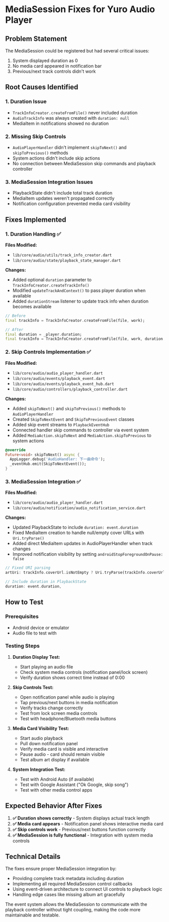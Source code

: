 # MediaSession Fixes for Yuro Audio Player

## Problem Statement
The MediaSession could be registered but had several critical issues:
1. System displayed duration as 0
2. No media card appeared in notification bar
3. Previous/next track controls didn't work

## Root Causes Identified

### 1. Duration Issue
- `TrackInfoCreator.createFromFile()` never included duration
- `AudioTrackInfo` was always created with `duration: null`
- MediaItem in notifications showed no duration

### 2. Missing Skip Controls
- `AudioPlayerHandler` didn't implement `skipToNext()` and `skipToPrevious()` methods
- System actions didn't include skip actions
- No connection between MediaSession skip commands and playback controller

### 3. MediaSession Integration Issues
- PlaybackState didn't include total track duration
- MediaItem updates weren't propagated correctly
- Notification configuration prevented media card visibility

## Fixes Implemented

### 1. Duration Handling ✅
**Files Modified:**
- `lib/core/audio/utils/track_info_creator.dart`
- `lib/core/audio/state/playback_state_manager.dart`

**Changes:**
- Added optional `duration` parameter to `TrackInfoCreator.createTrackInfo()`
- Modified `updateTrackAndContext()` to pass player duration when available
- Added `durationStream` listener to update track info when duration becomes available

```dart
// Before
final trackInfo = TrackInfoCreator.createFromFile(file, work);

// After  
final duration = _player.duration;
final trackInfo = TrackInfoCreator.createFromFile(file, work, duration: duration);
```

### 2. Skip Controls Implementation ✅
**Files Modified:**
- `lib/core/audio/audio_player_handler.dart`
- `lib/core/audio/events/playback_event.dart`
- `lib/core/audio/events/playback_event_hub.dart`
- `lib/core/audio/controllers/playback_controller.dart`

**Changes:**
- Added `skipToNext()` and `skipToPrevious()` methods to `AudioPlayerHandler`
- Created `SkipToNextEvent` and `SkipToPreviousEvent` classes
- Added skip event streams to `PlaybackEventHub`
- Connected handler skip commands to controller via event system
- Added `MediaAction.skipToNext` and `MediaAction.skipToPrevious` to system actions

```dart
@override
Future<void> skipToNext() async {
  AppLogger.debug('AudioHandler: 下一曲命令');
  _eventHub.emit(SkipToNextEvent());
}
```

### 3. MediaSession Integration ✅
**Files Modified:**
- `lib/core/audio/audio_player_handler.dart`
- `lib/core/audio/notification/audio_notification_service.dart`

**Changes:**
- Updated PlaybackState to include `duration: event.duration`
- Fixed MediaItem creation to handle null/empty cover URLs with `Uri.tryParse()`
- Added direct MediaItem updates in AudioPlayerHandler when track changes
- Improved notification visibility by setting `androidStopForegroundOnPause: false`

```dart
// Fixed URI parsing
artUri: trackInfo.coverUrl.isNotEmpty ? Uri.tryParse(trackInfo.coverUrl) : null,

// Include duration in PlaybackState
duration: event.duration,
```

## How to Test

### Prerequisites
- Android device or emulator
- Audio file to test with

### Testing Steps

1. **Duration Display Test:**
   - Start playing an audio file
   - Check system media controls (notification panel/lock screen)
   - Verify duration shows correct time instead of 0:00

2. **Skip Controls Test:**
   - Open notification panel while audio is playing
   - Tap previous/next buttons in media notification
   - Verify tracks change correctly
   - Test from lock screen media controls
   - Test with headphone/Bluetooth media buttons

3. **Media Card Visibility Test:**
   - Start audio playback
   - Pull down notification panel
   - Verify media card is visible and interactive
   - Pause audio - card should remain visible
   - Test album art display if available

4. **System Integration Test:**
   - Test with Android Auto (if available)
   - Test with Google Assistant ("Ok Google, skip song")
   - Test with other media control apps

## Expected Behavior After Fixes

1. **✅ Duration shows correctly** - System displays actual track length
2. **✅ Media card appears** - Notification panel shows interactive media card
3. **✅ Skip controls work** - Previous/next buttons function correctly
4. **✅ MediaSession is fully functional** - Integration with system media controls

## Technical Details

The fixes ensure proper MediaSession integration by:
- Providing complete track metadata including duration
- Implementing all required MediaSession control callbacks
- Using event-driven architecture to connect UI controls to playback logic
- Handling edge cases like missing album art gracefully

The event system allows the MediaSession to communicate with the playback controller without tight coupling, making the code more maintainable and testable.